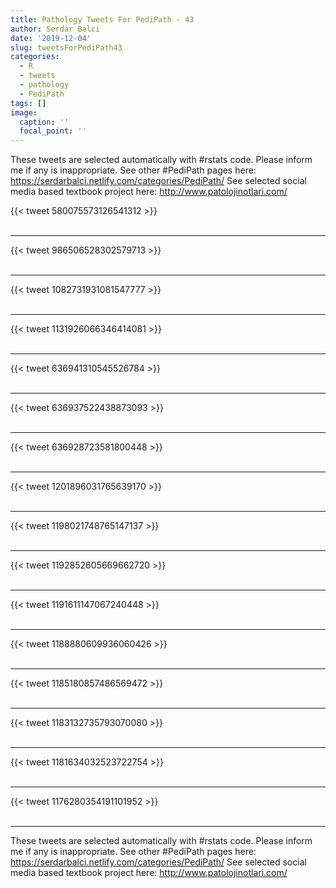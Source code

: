 ```yaml
---
title: Pathology Tweets For PediPath - 43
author: Serdar Balci
date: '2019-12-04'
slug: tweetsForPediPath43
categories:
  - R
  - tweets
  - pathology
  - PediPath
tags: []
image:
  caption: ''
  focal_point: ''
---
```



These tweets are selected automatically with #rstats code. Please inform me if any is inappropriate.
See other #PediPath pages here: https://serdarbalci.netlify.com/categories/PediPath/ 
See selected social media based textbook project here: http://www.patolojinotlari.com/

{{< tweet 580075573126541312 >}}
<br>
<br>
<hr>
{{< tweet 986506528302579713 >}}
<br>
<br>
<hr>
{{< tweet 1082731931081547777 >}}
<br>
<br>
<hr>
{{< tweet 1131926066346414081 >}}
<br>
<br>
<hr>
{{< tweet 636941310545526784 >}}
<br>
<br>
<hr>
{{< tweet 636937522438873093 >}}
<br>
<br>
<hr>
{{< tweet 636928723581800448 >}}
<br>
<br>
<hr>
{{< tweet 1201896031765639170 >}}
<br>
<br>
<hr>
{{< tweet 1198021748765147137 >}}
<br>
<br>
<hr>
{{< tweet 1192852605669662720 >}}
<br>
<br>
<hr>
{{< tweet 1191611147067240448 >}}
<br>
<br>
<hr>
{{< tweet 1188880609936060426 >}}
<br>
<br>
<hr>
{{< tweet 1185180857486569472 >}}
<br>
<br>
<hr>
{{< tweet 1183132735793070080 >}}
<br>
<br>
<hr>
{{< tweet 1181634032523722754 >}}
<br>
<br>
<hr>
{{< tweet 1176280354191101952 >}}
<br>
<br>
<hr>


These tweets are selected automatically with #rstats code. Please inform me if any is inappropriate.
See other #PediPath pages here: https://serdarbalci.netlify.com/categories/PediPath/ 
See selected social media based textbook project here: http://www.patolojinotlari.com/
